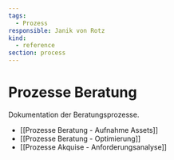 ```yaml
---
tags:
  - Prozess
responsible: Janik von Rotz
kind:
  - reference
section: process
---
```


# Prozesse Beratung

Dokumentation der Beratungsprozesse.

- [[Prozesse Beratung - Aufnahme Assets]]
- [[Prozesse Beratung - Optimierung]]
- [[Prozesse Akquise - Anforderungsanalyse]]
